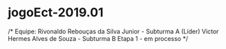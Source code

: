 # jogoEct-2019.01
/*
Equipe:
Rivonaldo Rebouças da Silva Junior - Subturma A (Líder)
Victor Hermes Alves de Souza - Subturma B
Etapa 1 - em processo
*/

